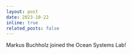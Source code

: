 ```yaml
---
layout: post
date: 2023-10-22 
inline: true
related_posts: false
---
```


Markus Buchholz joined the Ocean Systems Lab!